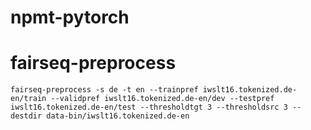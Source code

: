 # npmt-pytorch

# fairseq-preprocess
```
fairseq-preprocess -s de -t en --trainpref iwslt16.tokenized.de-en/train --validpref iwslt16.tokenized.de-en/dev --testpref iwslt16.tokenized.de-en/test --thresholdtgt 3 --thresholdsrc 3 --destdir data-bin/iwslt16.tokenized.de-en
```

